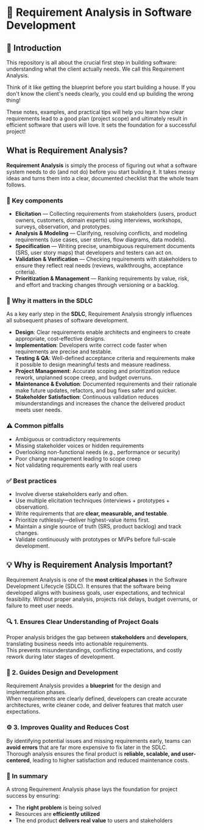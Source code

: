 # 🧩 Requirement Analysis in Software Development

## 📘 Introduction

This repository is all about the crucial first step in building software: understanding what the client actually needs. We call this Requirement Analysis.

Think of it like getting the blueprint before you start building a house. If you don't know the client's needs clearly, you could end up building the wrong thing!

These notes, examples, and practical tips will help you learn how clear requirements lead to a good plan (project scope) and ultimately result in efficient software that users will love. It sets the foundation for a successful project!

## What is Requirement Analysis?

**Requirement Analysis** is simply the process of figuring out what a software system needs to do (and not do) before you start building it. It takes messy ideas and turns them into a clear, documented checklist that the whole team follows.

### 🔑 Key components

- **Elicitation** — Collecting requirements from stakeholders (users, product owners, customers, domain experts) using interviews, workshops, surveys, observation, and prototypes.
- **Analysis & Modeling** — Clarifying, resolving conflicts, and modeling requirements (use cases, user stories, flow diagrams, data models).
- **Specification** — Writing precise, unambiguous requirement documents (SRS, user story maps) that developers and testers can act on.
- **Validation & Verification** — Checking requirements with stakeholders to ensure they reflect real needs (reviews, walkthroughs, acceptance criteria).
- **Prioritization & Management** — Ranking requirements by value, risk, and effort and tracking changes through versioning or a backlog.

### 🎯 Why it matters in the SDLC

As a key early step in the **SDLC**, Requirement Analysis strongly influences all subsequent phases of software development.

- **Design**: Clear requirements enable architects and engineers to create appropriate, cost-effective designs.
- **Implementation**: Developers write correct code faster when requirements are precise and testable.
- **Testing & QA**: Well-defined acceptance criteria and requirements make it possible to design meaningful tests and measure readiness.
- **Project Management**: Accurate scoping and prioritization reduce rework, unplanned scope creep, and budget overruns.
- **Maintenance & Evolution**: Documented requirements and their rationale make future updates, refactors, and bug fixes safer and quicker.
- **Stakeholder Satisfaction**: Continuous validation reduces misunderstandings and increases the chance the delivered product meets user needs.

### ⚠️ Common pitfalls

- Ambiguous or contradictory requirements
- Missing stakeholder voices or hidden requirements
- Overlooking non-functional needs (e.g., performance or security)
- Poor change management leading to scope creep
- Not validating requirements early with real users

### ✅ Best practices

- Involve diverse stakeholders early and often.
- Use multiple elicitation techniques (interviews + prototypes + observation).
- Write requirements that are **clear, measurable, and testable**.
- Prioritize ruthlessly—deliver highest-value items first.
- Maintain a single source of truth (SRS, product backlog) and track changes.
- Validate continuously with prototypes or MVPs before full-scale development.

## 💡 Why is Requirement Analysis Important?

Requirement Analysis is one of the **most critical phases** in the Software Development Lifecycle (SDLC). It ensures that the software being developed aligns with business goals, user expectations, and technical feasibility. Without proper analysis, projects risk delays, budget overruns, or failure to meet user needs.

### 🔍 1. Ensures Clear Understanding of Project Goals

Proper analysis bridges the gap between **stakeholders** and **developers**, translating business needs into actionable requirements.  
This prevents misunderstandings, conflicting expectations, and costly rework during later stages of development.

### 🧭 2. Guides Design and Development

Requirement Analysis provides a **blueprint** for the design and implementation phases.  
When requirements are clearly defined, developers can create accurate architectures, write cleaner code, and deliver features that match user expectations.

### ⚙️ 3. Improves Quality and Reduces Cost

By identifying potential issues and missing requirements early, teams can **avoid errors** that are far more expensive to fix later in the SDLC.  
Thorough analysis ensures the final product is **reliable, scalable, and user-centered**, leading to higher satisfaction and reduced maintenance costs.

### 🚀 In summary

A strong Requirement Analysis phase lays the foundation for project success by ensuring:

- The **right problem** is being solved
- Resources are **efficiently utilized**
- The end product **delivers real value** to users and stakeholders

